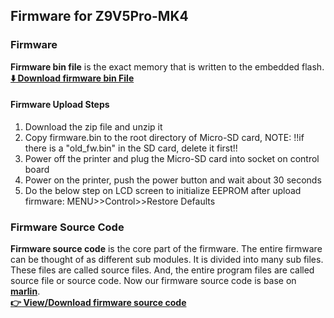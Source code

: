 ## Firmware for Z9V5Pro-MK4
### Firmware
**Firmware bin file** is the exact memory that is written to the embedded flash.     
**[:arrow_down: Download firmware bin File](https://github.com/ZONESTAR3D/Firmware/tree/master/Z9/Z9V5/bin/Z9V5Pro-MK5)**
#### Firmware Upload Steps
1. Download the zip file and unzip it
2. Copy firmware.bin to the root directory of Micro-SD card, NOTE: !!if there is a "old_fw.bin" in the SD card, delete it first!!
3. Power off the printer and plug the Micro-SD card into socket on control board
4. Power on the printer, push the power button and wait about 30 seconds
5. Do the below step on LCD screen to initialize EEPROM after upload firmware: MENU>>Control>>Restore Defaults

### Firmware Source Code
**Firmware source code** is the core part of the firmware. The entire firmware can be thought of as different sub modules. It is divided into many sub files. These files are called source files. And, the entire program files are called source file or source code. Now our firmware source code is base on [**marlin**](https://www.marlinfw.org).    
**[:point_right: View/Download firmware source code](https://github.com/ZONESTAR3D/source-code-for-3d-printer)**


